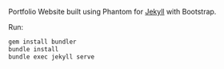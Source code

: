 Portfolio Website built using Phantom for [Jekyll](http://jekyllrb.com/) with Bootstrap.

Run:

```bash
gem install bundler
bundle install
bundle exec jekyll serve
```
